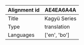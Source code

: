 |Alignment id | AE4EA6A4A
| --- | --- 
|Title | Kagyü Series 
|Type | translation
|Languages | ['en', 'bo']